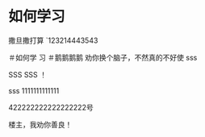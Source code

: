 
# 如何学习
撒旦撒打算
`123214443543

＃如何学
习
＃鹅鹅鹅鹅
劝你换个脑子，不然真的不好使
sss

SSS
SSS
！

sss
1111111111111


422222222222222222号


楼主，我劝你善良！
